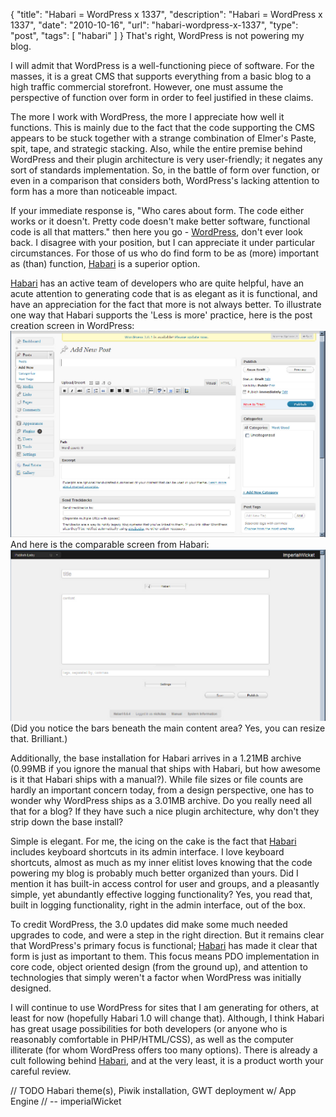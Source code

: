 {
  "title": "Habari = WordPress x 1337",
  "description": "Habari = WordPress x 1337",
  "date": "2010-10-16",
  "url": "habari-wordpress-x-1337",
  "type": "post",
  "tags": [
    "habari"
  ]
}
That's right, WordPress is not powering my blog.

I will admit that WordPress is a well-functioning piece of software.  For the masses, it is a great CMS that supports everything from a basic blog to a high traffic commercial storefront.  However, one must assume the perspective of function over form in order to feel justified in these claims.  

The more I work with WordPress, the more I appreciate how well it functions.  This is mainly due to the fact that the code supporting the CMS appears to be stuck together with a strange combination of Elmer's Paste, spit, tape, and strategic stacking.  Also, while the entire premise behind WordPress and their plugin architecture is very user-friendly; it negates any sort of standards implementation.  So, in the battle of form over function, or even in a comparison that considers both, WordPress's lacking attention to form has a more than noticeable impact.  

If your immediate response is, "Who cares about form.  The code either works or it doesn't.  Pretty code doesn't make better software, functional code is all that matters." then here you go - [WordPress](http://wordpress.org/), don't ever look back.  I disagree with your position, but I can appreciate it under particular circumstances.  For those of us who do find form to be as (more) important as (than) function, [Habari](http://habariproject.org) is a superior option.  

[Habari](http://habariproject.org) has an active team of developers who are quite helpful, have an acute attention to generating code that is as elegant as it is functional, and have an appreciation for the fact that more is not always better.  To illustrate one way that Habari supports the 'Less is more' practice, here is the post creation screen in WordPress:
![wp-post.png](static/files/wp-post.png)
And here is the comparable screen from Habari:
![h-post.png](static/files/h-post.png)
(Did you notice the bars beneath the main content area?  Yes, you can resize that.  Brilliant.)

Additionally, the base installation for Habari arrives in a 1.21MB archive (0.99MB if you ignore the manual that ships with Habari, but how awesome is it that Habari ships with a manual?).  While file sizes or file counts are hardly an important concern today, from a design perspective, one has to wonder why WordPress ships as a 3.01MB archive.  Do you really need all that for a blog?  If they have such a nice plugin architecture, why don't they strip down the base install?    

Simple is elegant.  For me, the icing on the cake is the fact that [Habari](http://habariproject.org) includes keyboard shortcuts in its admin interface.  I love keyboard shortcuts, almost as much as my inner elitist loves knowing that the code powering my blog is probably much better organized than yours.  Did I mention it has built-in access control for user and groups, and a pleasantly simple, yet abundantly effective logging functionality?  Yes, you read that, built in logging functionality, right in the admin interface, out of the box.

To credit WordPress, the 3.0 updates did make some much needed upgrades to code, and were a step in the right direction.  But it remains clear that WordPress's primary focus is functional; [Habari](http://habariproject.org) has made it clear that form is just as important to them.  This focus means PDO implementation in core code, object oriented design (from the ground up), and attention to technologies that simply weren't a factor when WordPress was initially designed.

I will continue to use WordPress for sites that I am generating for others, at least for now (hopefully Habari 1.0 will change that).  Although, I think Habari has great usage possibilities for both developers (or anyone who is reasonably comfortable in PHP/HTML/CSS), as well as the computer illiterate (for whom WordPress offers too many options).  There is already a cult following behind [Habari](http://habariproject.org), and at the very least, it is a product worth your careful review.

<span class="signature">
// TODO Habari theme(s), Piwik installation, GWT deployment w/ App Engine  
// -- imperialWicket
</span>
